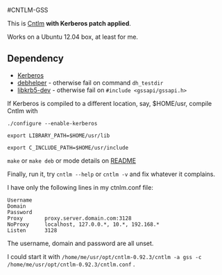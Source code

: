 #CNTLM-GSS

This is [Cntlm](http://cntlm.sourceforge.net/) **with Kerberos patch applied**.

Works on a Ubuntu 12.04 box, at least for me.

## Dependency

* [Kerberos](http://web.mit.edu/kerberos/)
* [debhelper](http://manpages.ubuntu.com/manpages/wily/man7/debhelper.7.html) - otherwise fail on command `dh_testdir`
* [libkrb5-dev](http://packages.ubuntu.com/ru/trusty/libkrb5-dev) - otherwise fail on `#include <gssapi/gssapi.h>`

If Kerberos is compiled to a different location, say, $HOME/usr, compile Cntlm with

`./configure --enable-kerberos`

`export LIBRARY_PATH=$HOME/usr/lib`

`export C_INCLUDE_PATH=$HOME/usr/include`

`make` or `make deb` or mode details on [README](README)

Finally, run it, try `cntlm --help` or `cntlm -v` and fix whatever it complains.

I have only the following lines in my ctnlm.conf file:

```
Username	
Domain		
Password	
Proxy		proxy.server.domain.com:3128
NoProxy		localhost, 127.0.0.*, 10.*, 192.168.*
Listen		3128
```

The username, domain and password are all unset.

I could start it with `/home/me/usr/opt/cntlm-0.92.3/cntlm -a gss -c /home/me/usr/opt/cntlm-0.92.3/cntlm.conf` .

